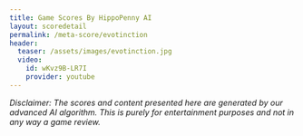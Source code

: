 ```yaml
---
title: Game Scores By HippoPenny AI
layout: scoredetail
permalink: /meta-score/evotinction
header:
  teaser: /assets/images/evotinction.jpg
  video:
    id: wKvz9B-LR7I
    provider: youtube
---
```

*Disclaimer: The scores and content presented here are generated by our advanced AI algorithm. This is purely for entertainment purposes and not in any way a game review.*
